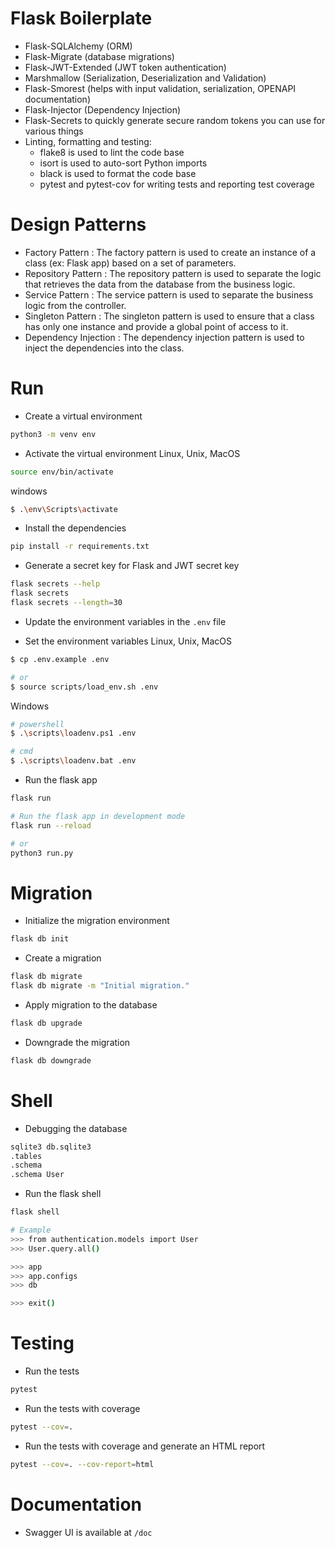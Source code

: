 # Flask Boilerplate

- Flask-SQLAlchemy (ORM)
- Flask-Migrate (database migrations)
- Flask-JWT-Extended (JWT token authentication)
- Marshmallow (Serialization, Deserialization and Validation)
- Flask-Smorest (helps with input validation, serialization, OPENAPI documentation)
- Flask-Injector (Dependency Injection)
- Flask-Secrets to quickly generate secure random tokens you can use for various things
- Linting, formatting and testing:
  - flake8 is used to lint the code base
  - isort is used to auto-sort Python imports
  - black is used to format the code base
  - pytest and pytest-cov for writing tests and reporting test coverage

# Design Patterns

- Factory Pattern : The factory pattern is used to create an instance of a class (ex: Flask app) based on a set of parameters.
- Repository Pattern : The repository pattern is used to separate the logic that retrieves the data from the database from the business logic.
- Service Pattern : The service pattern is used to separate the business logic from the controller.
- Singleton Pattern : The singleton pattern is used to ensure that a class has only one instance and provide a global point of access to it.
- Dependency Injection : The dependency injection pattern is used to inject the dependencies into the class.

# Run

- Create a virtual environment
```bash
python3 -m venv env
```

- Activate the virtual environment
Linux, Unix, MacOS 
```bash
source env/bin/activate
```
windows
```bash
$ .\env\Scripts\activate
```

- Install the dependencies
```bash
pip install -r requirements.txt
```

- Generate a secret key for Flask and JWT secret key
```bash
flask secrets --help
flask secrets
flask secrets --length=30
```

- Update the environment variables in the `.env` file

- Set the environment variables
Linux, Unix, MacOS 
```bash
$ cp .env.example .env

# or
$ source scripts/load_env.sh .env
```

Windows
```bash
# powershell
$ .\scripts\loadenv.ps1 .env

# cmd
$ .\scripts\loadenv.bat .env
```


- Run the flask app
```bash
flask run

# Run the flask app in development mode
flask run --reload

# or 
python3 run.py
```

# Migration

- Initialize the migration environment
```bash
flask db init
```
- Create a migration
```bash
flask db migrate
flask db migrate -m "Initial migration."
```
- Apply migration to the database
```bash
flask db upgrade
```
- Downgrade the migration
```bash
flask db downgrade
```


# Shell

- Debugging the database
```bash
sqlite3 db.sqlite3
.tables
.schema
.schema User
```

- Run the flask shell
```bash
flask shell

# Example
>>> from authentication.models import User
>>> User.query.all()

>>> app
>>> app.configs
>>> db

>>> exit()
```

# Testing

- Run the tests
```bash
pytest
```

- Run the tests with coverage
```bash
pytest --cov=.
```

- Run the tests with coverage and generate an HTML report
```bash
pytest --cov=. --cov-report=html
```

# Documentation

- Swagger UI is available at `/doc`


